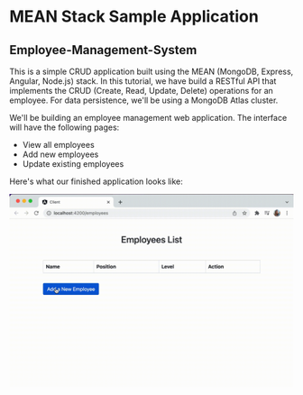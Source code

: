 # MEAN Stack Sample Application
## Employee-Management-System
This is a simple CRUD application built using the MEAN (MongoDB, Express, Angular, Node.js) stack.
In this tutorial, we have build a RESTful API that implements the CRUD (Create, Read, Update, Delete) operations for an employee. For data persistence, we'll be using a MongoDB Atlas cluster.

We'll be building an employee management web application. The interface will have the following pages:

- View all employees
- Add new employees
- Update existing employees

Here's what our finished application looks like:

![Demonstration of the web application](demo.gif)


